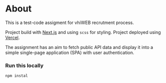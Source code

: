 
# About

This is a test-code assigment for vhiWEB recrutment process.

Project build with [Next.js](https://nextjs.org/) and using `scss` for styling. Project deployed using [Vercel](https://vercel.com/new?utm_medium=default-template&filter=next.js&utm_source=create-next-app&utm_campaign=create-next-app-readme).

The assignment has an aim to fetch public API data and display it into a simple single-page application (SPA) with user authentication.

### Run this locally
`npm instal`
